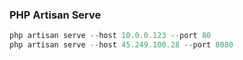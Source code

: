 ### PHP Artisan Serve
```php
php artisan serve --host 10.0.0.123 --port 80
php artisan serve --host 45.249.100.28 --port 8080
```
